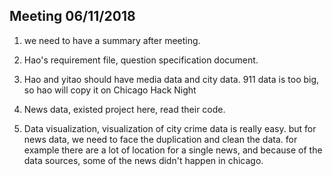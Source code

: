 ## Meeting 06/11/2018

1. we need to have a summary after meeting.
2. Hao's requirement file, question specification document.
3. Hao and yitao should have media data and city data.
    911 data is too big, so hao will copy it on Chicago Hack Night
    
4. News data, existed project here, read their code.
5. Data visualization, visualization of city crime data is really easy.
    but for news data, we need to face the duplication and clean the data.
    for example there are a lot of location for a single news, and because of the data sources, some of the news didn't happen in chicago.
    
